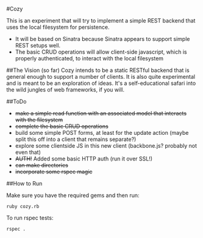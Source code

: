 #Cozy

This is an experiment that will try to implement a simple REST backend that uses the local filesystem for persistence.

- It will be based on Sinatra because Sinatra appears to support simple REST setups well.
- The basic CRUD operations will allow client-side javascript, which is properly authenticated, to interact with the local filesystem

##The Vision (so far)
Cozy intends to be a static RESTful backend that is general enough to support a number of clients. It is also quite experimental and is meant to be an exploration of ideas. It's a self-educational safari into the wild jungles of web frameworks, if you will.

##ToDo

- <del>make a simple read function with an associated model that interacts with the filesystem</del>
- <del>complete the basic CRUD operations</del>
- build some simple POST forms, at least for the update action (maybe split this off into a client that remains separate?)
- explore some clientside JS in this new client (backbone.js? probably not even that)
- <del>AUTH!</del> Added some basic HTTP auth (run it over SSL!)
- <del>can make directories</del>
- <del>incorporate some rspec magic</del>


##How to Run

Make sure you have the required gems and then run:

	ruby cozy.rb
	
To run rspec tests:

	rspec .